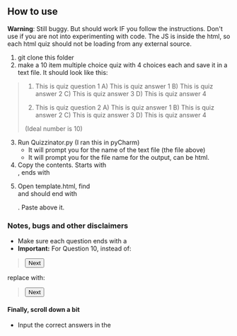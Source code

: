 ## How to use

**Warning**: Still buggy. But should work IF you follow the instructions. Don't use if you are not into experimenting with code. The JS is inside the html, so each html quiz should not be loading from any external source.

1. git clone this folder
2. make a 10 item multiple choice quiz with 4 choices each and save it in a text file.
    It should look like this:
>   1. This is quiz question 1
>   A) This is quiz answer 1
>   B) This is quiz answer 2
>   C) This is quiz answer 3
>   D) This is quiz answer 4
>
>   2. This is quiz question 2
>   A) This is quiz answer 1
>   B) This is quiz answer 2
>   C) This is quiz answer 3
>   D) This is quiz answer 4
>
>   (Ideal number is 10)
3. Run Quizzinator.py (I ran this in pyCharm)
    - It will prompt you for the name of the text file (the file above)
    - It will prompt you for the file name for the output, can be html.
4. Copy the contents. Starts with <form>, ends with </form>
5. Open template.html, find <form> and should end with </form>. Paste above it.

### Notes, bugs and other disclaimers

- Make sure each question ends with a </div>
- **Important:** For Question 10, instead of:
>
> <button type="button" class="next-btn">Next</button>

replace with:
> <button type="submit" class="submit-btn">Next</button>

#### Finally, scroll down a bit

- Input the correct answers in the <script section>
- Replace the <head> and <title> fields.

SAVE!

